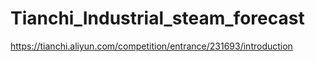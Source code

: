 # Tianchi_Industrial_steam_forecast
https://tianchi.aliyun.com/competition/entrance/231693/introduction
